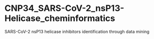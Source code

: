 # CNP34_SARS-CoV-2_nsP13-Helicase_cheminformatics
SARS-CoV-2 nsP13 helicase inhibitors identification through data mining

